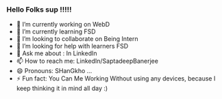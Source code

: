 ### Hello Folks sup !!!!!

- 🔭 I’m currently working on WebD
- 🌱 I’m currently learning FSD
- 👯 I’m looking to collaborate on Being Intern
- 🤔 I’m looking for help with learners FSD
- 💬 Ask me about : In LinkedIn 
- 📫 How to reach me: LinkedIn/SaptadeepBanerjee
- 😄 Pronouns: SHanGkho ...
- ⚡ Fun fact: You Can Me Working Without using any devices, because I keep thinking it in mind all day :)

<!--
**imSanko/imSanko** is a ✨ _special_ ✨ repository because its `README.md` (this file) appears on your GitHub profile.

Here are some ideas to get you started:

-->
